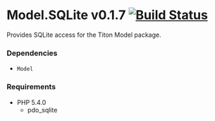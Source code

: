 # Model.SQLite v0.1.7 [![Build Status](https://travis-ci.org/titon/model-sqlite.png)](https://travis-ci.org/titon/model-sqlite) #

Provides SQLite access for the Titon Model package.

### Dependencies ###

* `Model`

### Requirements ###

* PHP 5.4.0
    * pdo_sqlite